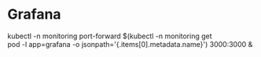 # Grafana

kubectl -n monitoring port-forward $(kubectl -n monitoring get \
  pod -l app=grafana -o jsonpath='{.items[0].metadata.name}') 3000:3000 &